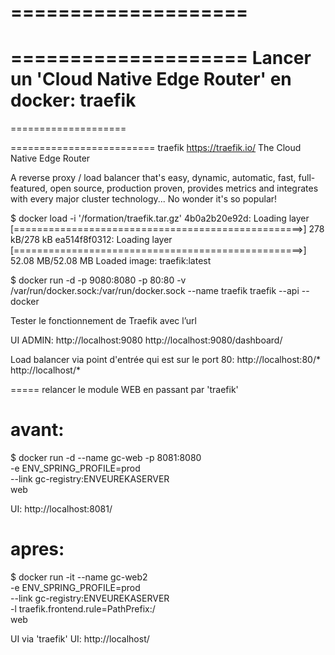 
====================
====================
==================== Lancer un 'Cloud Native Edge Router' en docker: traefik
====================
====================

========================= traefik
https://traefik.io/
The Cloud Native Edge Router

A reverse proxy / load balancer that's easy, dynamic, automatic, fast,
full-featured, open source, production proven, provides metrics
and integrates with every major cluster technology...
No wonder it's so popular!


$ docker load -i '/formation/traefik.tar.gz'
4b0a2b20e92d: Loading layer [==================================================>]   278 kB/278 kB
ea514f8f0312: Loading layer [==================================================>] 52.08 MB/52.08 MB
Loaded image: traefik:latest




$ docker run -d -p 9080:8080 -p 80:80 -v /var/run/docker.sock:/var/run/docker.sock --name traefik  traefik --api --docker

Tester le fonctionnement de Traefik avec l’url

UI ADMIN:
http://localhost:9080
http://localhost:9080/dashboard/

Load balancer via point d'entrée qui est sur le port 80:
http://localhost:80/*
http://localhost/*

===== relancer le module WEB en passant par 'traefik'

avant:
======
$ docker run -d --name gc-web -p 8081:8080  \
  -e ENV_SPRING_PROFILE=prod   \
  --link gc-registry:ENVEUREKASERVER \
  web

  UI: http://localhost:8081/

apres:
======
$ docker run -it --name gc-web2 \
  -e ENV_SPRING_PROFILE=prod   \
  --link gc-registry:ENVEUREKASERVER \
  -l traefik.frontend.rule=PathPrefix:/ \
  web

 UI via 'traefik'
 UI: http://localhost/


